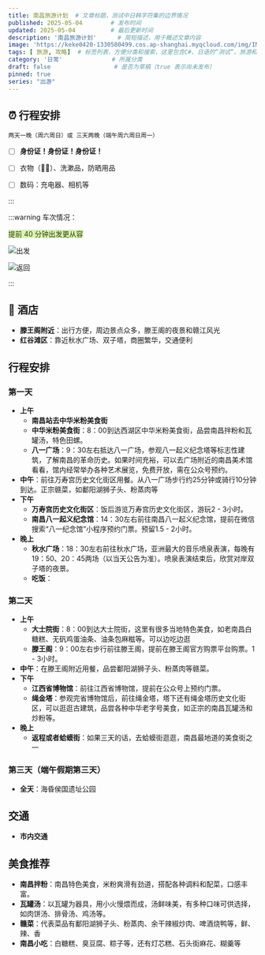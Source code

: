 ```yaml
---
title: 南昌旅游计划  # 文章标题，测试中日韩字符集的边界情况
published: 2025-05-04        # 发布时间
updated: 2025-05-04          # 最后更新时间
description: '南昌旅游计划'      # 简短描述，用于概述文章内容
image: 'https://keke0420-1330580499.cos.ap-shanghai.myqcloud.com/img/IMG_E9D9FED408CA-1.jpeg?imagevanblog'                    # 封面图片（目前为空）
tags: [ 旅游, 攻略]  # 标签列表，方便分类和搜索，这里包含C#、日语的“测试”、旅游和攻略
category: '日常'              # 所属分类
draft: false                  # 是否为草稿（true 表示尚未发布）
pinned: true
series: "出游"
---
```

## ⏰ 行程安排

    两天一晚（周六周日）或 三天两晚（端午周六周日周一）
- [ ] **身份证！身份证！身份证！**
- [ ] 衣物（🧦🧦）、洗漱品，防晒用品
- [ ] 数码：充电器、相机等


<!-- more -->


:::

:::warning
车次情况：

<font style="background:#DBF1B7;color:#2A4200">提前 40 分钟出发更从容</font>

 ![](https://keke0420-1330580499.cos.ap-shanghai.myqcloud.com/img/20250429171924.png?imagevanblog "出发")

 ![](https://keke0420-1330580499.cos.ap-shanghai.myqcloud.com/img/20250429171937.png?imagevanblog "返回")

:::



## 🏰 酒店
+ **滕王阁附近**：出行方便，周边景点众多，滕王阁的夜景和赣江风光
+ **红谷滩区**：靠近秋水广场、双子塔，商圈繁华，交通便利

## 行程安排
### 第一天
+ **上午**
    - **南昌站去中华米粉美食街**
    - **中华米粉美食街**：8：00到达西湖区中华米粉美食街，品尝南昌拌粉和瓦罐汤，特色田螺。
    - **八一广场**：9：30左右抵达八一广场，参观八一起义纪念塔等标志性建筑，了解南昌的革命历史。如果时间充裕，可以去广场附近的南昌美术馆看看，馆内经常举办各种艺术展览，免费开放，需在公众号预约。
+ **中午**：前往万寿宫历史文化街区用餐。从八一广场步行约25分钟或骑行10分钟到达。正宗赣菜，如鄱阳湖狮子头、粉蒸肉等
+ **下午**
    - **万寿宫历史文化街区**：饭后游览万寿宫历史文化街区，游玩2 - 3小时。
    - **南昌八一起义纪念馆**：14：30左右前往南昌八一起义纪念馆，提前在微信搜索“八一纪念馆”小程序预约门票。预留1.5 - 2小时。
+ **晚上**
    - **秋水广场**：18：30左右前往秋水广场，亚洲最大的音乐喷泉表演，每晚有19：50、20：45两场（以当天公告为准）。喷泉表演结束后，欣赏对岸双子塔的夜景。
    - **吃饭**：

### 第二天
+ **上午**
    - **大士院街**：8：00到达大士院街，这里有很多当地特色美食，如老南昌白糖糕、无矾鸡蛋油条、油条包麻糍等。可以边吃边逛
    - **滕王阁**：9：00左右步行前往滕王阁，提前在滕王阁官方购票平台购票。1 - 3小时。
+ **中午**：在滕王阁附近用餐，品尝鄱阳湖狮子头、粉蒸肉等赣菜。
+ **下午**
    - **江西省博物馆**：前往江西省博物馆，提前在公众号上预约门票。
    - **绳金塔**：参观完省博物馆后，前往绳金塔，塔下还有绳金塔历史文化街区，可以逛逛古建筑，品尝各种中华老字号美食，如正宗的南昌瓦罐汤和炒粉等。
+ **晚上**
    - **返程或者蛤蟆街**：如果三天的话，去蛤蟆街逛逛，南昌最地道的美食街之一

### 第三天（端午假期第三天）
+ **全天**：海昏侯国遗址公园



## 交通
+ **市内交通**

## 美食推荐
+ **南昌拌粉**：南昌特色美食，米粉爽滑有劲道，搭配各种调料和配菜，口感丰富。
+ **瓦罐汤**：以瓦罐为器具，用小火慢煨而成，汤鲜味美，有多种口味可供选择，如肉饼汤、排骨汤、鸡汤等。
+ **赣菜**：代表菜品有鄱阳湖狮子头、粉蒸肉、余干辣椒炒肉、啤酒烧鸭等，鲜、辣、香
+ **南昌小吃**：白糖糕、臭豆腐、粽子等，还有灯芯糕、石头街麻花、糊羹等



